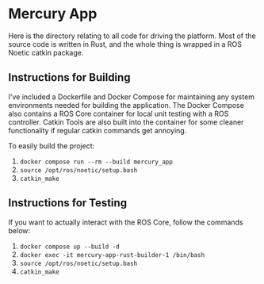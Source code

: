 # Mercury App

Here is the directory relating to all code for driving the platform. Most of the source code is written in Rust, and the whole thing is wrapped in a ROS Noetic catkin package.

## Instructions for Building

I've included a Dockerfile and Docker Compose for maintaining any system environments needed for building the application. The Docker Compose also contains a ROS Core container for local unit testing with a ROS controller. Catkin Tools are also built into the container for some cleaner functionality if regular catkin commands get annoying.

To easily build the project:
1. `docker compose run --rm --build mercury_app`
2. `source /opt/ros/noetic/setup.bash`
3. `catkin_make`

## Instructions for Testing

If you want to actually interact with the ROS Core, follow the commands below:
1. `docker compose up --build -d`
2. `docker exec -it mercury-app-rust-builder-1 /bin/bash`
3. `source /opt/ros/noetic/setup.bash`
4. `catkin_make`
